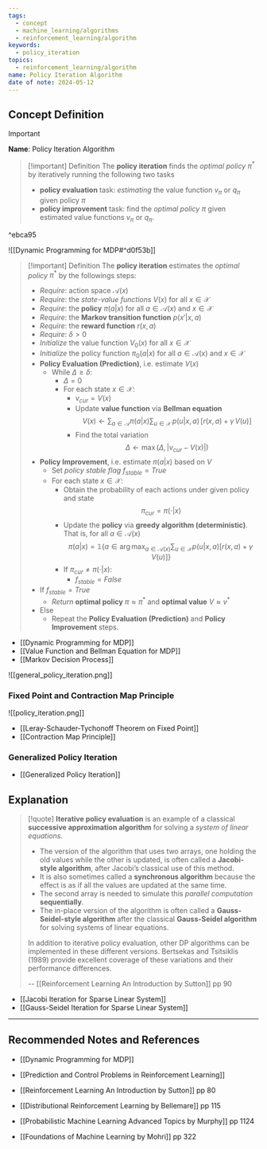 ```yaml
---
tags:
  - concept
  - machine_learning/algorithms
  - reinforcement_learning/algorithm
keywords:
  - policy_iteration
topics:
  - reinforcement_learning/algorithm
name: Policy Iteration Algorithm
date of note: 2024-05-12
---
```


## Concept Definition

>[!important]
>**Name**: Policy Iteration Algorithm

>[!important] Definition
>The **policy iteration** finds the *optimal policy* $\pi^{*}$ by iteratively running the following two tasks
>- **policy evaluation** task: *estimating* the value function $v_{\pi}$ or $q_{\pi}$ given policy $\pi$
>- **policy improvement** task: find the *optimal policy* $\pi$ given estimated value functions $v_{\pi}$ or $q_{\pi}$.

^ebca95

![[Dynamic Programming for MDP#^d0f53b]]

>[!important] Definition
>The **policy iteration** estimates the *optimal policy* $\pi^{*}$ by the followings steps:
>- *Require*: action space $\mathcal{A}(x)$
>- *Require*: the *state-value functions* $V(x)$ for all $x\in \mathcal{X}$
>- *Require*: the **policy** $\pi(a|x)$ for all $a\in \mathcal{A}(x)$ and $x\in \mathcal{X}$
>- *Require*: the **Markov transition function** $p(x'| x, a)$
>- *Require*: the **reward function** $r(x, a)$
>- *Require*: $\delta >0$
>- *Initialize* the value function $V_{0}(x)$ for all $x\in \mathcal{X}$
>- *Initialize* the policy function $\pi_{0}(a|x)$ for all $a\in \mathcal{A}(x)$ and $x\in \mathcal{X}$
>- **Policy Evaluation (Prediction)**, i.e. estimate $V(x)$
>	- While $\Delta \ge \delta$:
>		- $\Delta = 0$
>		- For each state $x\in \mathcal{X}$:
>			- $v_{cur} = V(x)$
>			- Update **value function** via **Bellman equation** $$V(x) \leftarrow \sum_{a \in \mathcal{A}}\pi(a | x) \sum_{u \in \mathcal{X}}\,p(u | x, a)\,\left[r(x, a) + \gamma\,V(u)  \right]$$
>			- Find the total variation $$\Delta \leftarrow \max\left( \Delta, \lvert v_{cur} - V(x) \rvert  \right)$$
>- **Policy Improvement**, i.e. estimate $\pi(a|x)$ based on $V$
>	- Set *policy stable flag* $f_{stable} = True$
>	- For each state $x\in \mathcal{X}$:
>		- Obtain the probability of each actions under given policy and state $$\pi_{cur} = \pi(\cdot|x)$$
>		- Update the **policy** via **greedy algorithm (deterministic)**. That is, for all $a\in \mathcal{A}(x)$ $$\pi(a|x) = \mathbb{1}\left\{ a\in \arg\max_{a\in \mathcal{A}(x)}\sum_{u\in \mathcal{X}}p(u|x, a)\left[ r(x, a) + \gamma\,V(u) \right] \right\}$$
>		- If $\pi_{cur} \neq  \pi(\cdot|x)$:
>			- $f_{stable} = False$
>- If $f_{stable} = True$
>	- *Return* **optimal policy** $\pi \approx \pi^{*}$ and **optimal value** $V \approx v^{*}$
>- Else
>	- Repeat the **Policy Evaluation (Prediction)** and **Policy Improvement** steps.

- [[Dynamic Programming for MDP]]
- [[Value Function and Bellman Equation for MDP]]
- [[Markov Decision Process]]


![[general_policy_iteration.png]]

### Fixed Point and Contraction Map Principle

![[policy_iteration.png]]

- [[Leray-Schauder-Tychonoff Theorem on Fixed Point]]
- [[Contraction Map Principle]]

### Generalized Policy Iteration

- [[Generalized Policy Iteration]]


## Explanation

>[!quote]
>**Iterative policy evaluation** is an example of a classical **successive approximation algorithm** for solving a *system of linear equations*. 
>- The version of the algorithm that uses two arrays, one holding the old values while the other is updated, is often called a **Jacobi-style algorithm**, after Jacobi’s classical use of this method. 
>- It is also sometimes called a **synchronous algorithm** because the effect is as if all the values are updated at the same time. 
>- The second array is needed to simulate this *parallel computation* **sequentially**. 
>- The in-place version of the algorithm is often called a **Gauss-Seidel-style algorithm** after the classical **Gauss-Seidel algorithm** for solving systems of linear equations. 
>
>In addition to iterative policy evaluation, other DP algorithms can be implemented in these different versions. Bertsekas and Tsitsiklis (1989) provide excellent coverage of these variations and their performance differences.
>
>-- [[Reinforcement Learning An Introduction by Sutton]] pp 90

- [[Jacobi Iteration for Sparse Linear System]]
- [[Gauss-Seidel Iteration for Sparse Linear System]]



-----------
##  Recommended Notes and References


- [[Dynamic Programming for MDP]]
- [[Prediction and Control Problems in Reinforcement Learning]]


- [[Reinforcement Learning An Introduction by Sutton]] pp 80 
- [[Distributional Reinforcement Learning by Bellemare]] pp 115
- [[Probabilistic Machine Learning Advanced Topics by Murphy]] pp 1124
- [[Foundations of Machine Learning by Mohri]] pp 322
